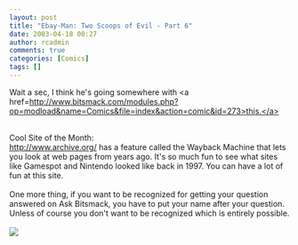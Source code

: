 ```yaml
---
layout: post
title: "Ebay-Man: Two Scoops of Evil - Part 6"
date: 2003-04-18 00:27
author: rcadmin
comments: true
categories: [Comics]
tags: []
---
```

Wait a sec, I think he's going somewhere with <a href=http://www.bitsmack.com/modules.php?op=modload&name=Comics&file=index&action=comic&id=273>this.</a>
<br />

<br />
Cool Site of the Month:
<br />
<a href=http://www.archive.org/>http://www.archive.org/</a> has a feature called the Wayback Machine that lets you look at web pages from years ago. It's so much fun to see what sites like Gamespot and Nintendo looked like back in 1997. You can have a lot of fun at this site.
<br />

<br />
One more thing, if you want to be recognized for getting your question answered on Ask Bitsmack, you have to put your name after your question. Unless of course you don't want to be recognized which is entirely possible.<Br><br><!--more--><img src='/wp/wp-content/comics/20030418.gif' alt'' />
